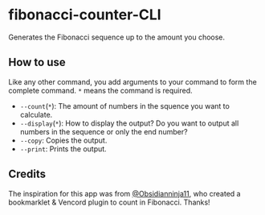 # fibonacci-counter-CLI

Generates the Fibonacci sequence up to the amount you choose.

## How to use

Like any other command, you add arguments to your command to form the complete command.
`*` means the command is required.

- `--count`(`*`): The amount of numbers in the squence you want to calculate.
- `--display`(`*`): How to display the output? Do you want to output all numbers in the sequence or only the end number?
- `--copy`: Copies the output.
- `--print`: Prints the output.

## Credits

The inspiration for this app was from [@Obsidianninja11](https://obsidianninja11.github.io), who created a bookmarklet & Vencord plugin to count in Fibonacci. Thanks!
